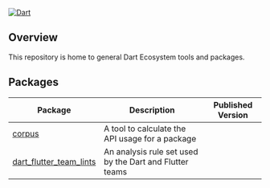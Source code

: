 [![Dart](https://github.com/dart-lang/ecosystem/actions/workflows/dart.yaml/badge.svg)](https://github.com/dart-lang/ecosystem/actions/workflows/dart.yaml)

## Overview

This repository is home to general Dart Ecosystem tools and packages.

## Packages

| Package | Description | Published Version |
| --- | --- | --- |
| [corpus](pkgs/corpus/) | A tool to calculate the API usage for a package |
| [dart_flutter_team_lints](pkgs/dart_flutter_team_lints/) | An analysis rule set used by the Dart and Flutter teams |
